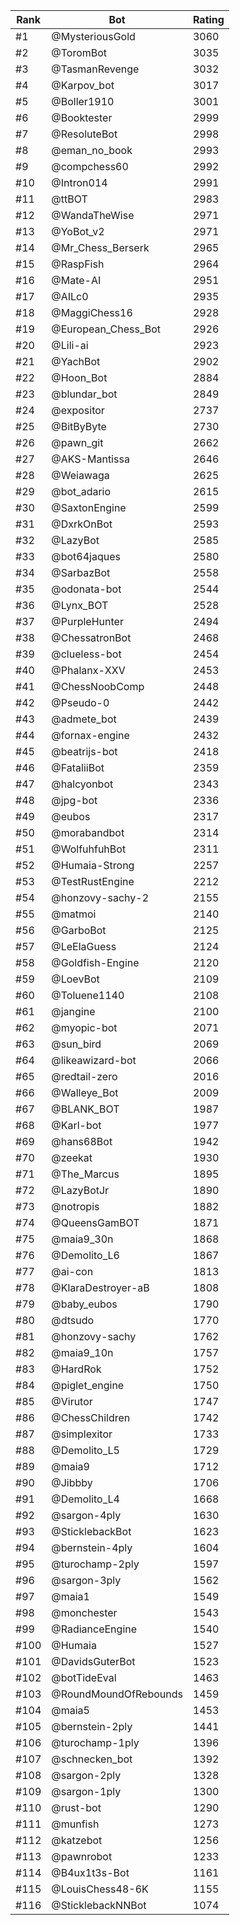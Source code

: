 Rank|Bot|Rating
---|---|---
#1|@MysteriousGold|3060
#2|@ToromBot|3035
#3|@TasmanRevenge|3032
#4|@Karpov_bot|3017
#5|@Boller1910|3001
#6|@Booktester|2999
#7|@ResoluteBot|2998
#8|@eman_no_book|2993
#9|@compchess60|2992
#10|@Intron014|2991
#11|@ttBOT|2983
#12|@WandaTheWise|2971
#13|@YoBot_v2|2971
#14|@Mr_Chess_Berserk|2965
#15|@RaspFish|2964
#16|@Mate-AI|2951
#17|@AILc0|2935
#18|@MaggiChess16|2928
#19|@European_Chess_Bot|2926
#20|@Lili-ai|2923
#21|@YachBot|2902
#22|@Hoon_Bot|2884
#23|@blundar_bot|2849
#24|@expositor|2737
#25|@BitByByte|2730
#26|@pawn_git|2662
#27|@AKS-Mantissa|2646
#28|@Weiawaga|2625
#29|@bot_adario|2615
#30|@SaxtonEngine|2599
#31|@DxrkOnBot|2593
#32|@LazyBot|2585
#33|@bot64jaques|2580
#34|@SarbazBot|2558
#35|@odonata-bot|2544
#36|@Lynx_BOT|2528
#37|@PurpleHunter|2494
#38|@ChessatronBot|2468
#39|@clueless-bot|2454
#40|@Phalanx-XXV|2453
#41|@ChessNoobComp|2448
#42|@Pseudo-0|2442
#43|@admete_bot|2439
#44|@fornax-engine|2432
#45|@beatrijs-bot|2418
#46|@FataliiBot|2359
#47|@halcyonbot|2343
#48|@jpg-bot|2336
#49|@eubos|2317
#50|@morabandbot|2314
#51|@WolfuhfuhBot|2311
#52|@Humaia-Strong|2257
#53|@TestRustEngine|2212
#54|@honzovy-sachy-2|2155
#55|@matmoi|2140
#56|@GarboBot|2125
#57|@LeElaGuess|2124
#58|@Goldfish-Engine|2120
#59|@LoevBot|2109
#60|@Toluene1140|2108
#61|@jangine|2100
#62|@myopic-bot|2071
#63|@sun_bird|2069
#64|@likeawizard-bot|2066
#65|@redtail-zero|2016
#66|@Walleye_Bot|2009
#67|@BLANK_BOT|1987
#68|@Karl-bot|1977
#69|@hans68Bot|1942
#70|@zeekat|1930
#71|@The_Marcus|1895
#72|@LazyBotJr|1890
#73|@notropis|1882
#74|@QueensGamBOT|1871
#75|@maia9_30n|1868
#76|@Demolito_L6|1867
#77|@ai-con|1813
#78|@KlaraDestroyer-aB|1808
#79|@baby_eubos|1790
#80|@dtsudo|1770
#81|@honzovy-sachy|1762
#82|@maia9_10n|1757
#83|@HardRok|1752
#84|@piglet_engine|1750
#85|@Virutor|1747
#86|@ChessChildren|1742
#87|@simplexitor|1733
#88|@Demolito_L5|1729
#89|@maia9|1712
#90|@Jibbby|1706
#91|@Demolito_L4|1668
#92|@sargon-4ply|1630
#93|@SticklebackBot|1623
#94|@bernstein-4ply|1604
#95|@turochamp-2ply|1597
#96|@sargon-3ply|1562
#97|@maia1|1549
#98|@monchester|1543
#99|@RadianceEngine|1540
#100|@Humaia|1527
#101|@DavidsGuterBot|1523
#102|@botTideEval|1463
#103|@RoundMoundOfRebounds|1459
#104|@maia5|1453
#105|@bernstein-2ply|1441
#106|@turochamp-1ply|1396
#107|@schnecken_bot|1392
#108|@sargon-2ply|1328
#109|@sargon-1ply|1300
#110|@rust-bot|1290
#111|@munfish|1273
#112|@katzebot|1256
#113|@pawnrobot|1233
#114|@B4ux1t3s-Bot|1161
#115|@LouisChess48-6K|1155
#116|@SticklebackNNBot|1074
